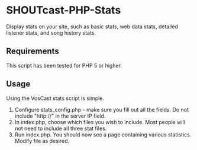 SHOUTcast-PHP-Stats
===================

Display stats on your site, such as basic stats, web data stats, detailed listener stats, and song history stats.

Requirements
------------

This script has been tested for PHP 5 or higher.

Usage
-----

Using the VosCast stats script is simple.

1. Configure stats_config.php - make sure you fill out all the fields. Do not include "http://" in the server IP field.
2. In index.php, choose which files you wish to include. Most people will not need to include all three stat files.
3. Run index.php. You should now see a page containing various statistics. Modify file as desired.